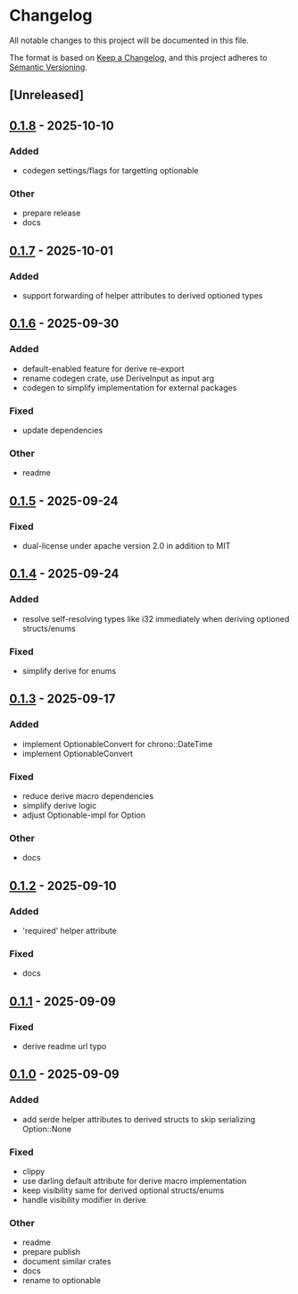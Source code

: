 # Changelog

All notable changes to this project will be documented in this file.

The format is based on [Keep a Changelog](https://keepachangelog.com/en/1.0.0/),
and this project adheres to [Semantic Versioning](https://semver.org/spec/v2.0.0.html).

## [Unreleased]

## [0.1.8](https://github.com/ngergs/optionable/compare/optionable_derive-v0.1.7...optionable_derive-v0.1.8) - 2025-10-10

### Added

- codegen settings/flags for targetting optionable

### Other

- prepare release
- docs

## [0.1.7](https://github.com/ngergs/optionable/compare/optionable_derive-v0.1.6...optionable_derive-v0.1.7) - 2025-10-01

### Added

- support forwarding of helper attributes to derived optioned types

## [0.1.6](https://github.com/ngergs/optionable/compare/optionable_derive-v0.1.5...optionable_derive-v0.1.6) - 2025-09-30

### Added

- default-enabled feature for derive re-export
- rename codegen crate, use DeriveInput as input arg
- codegen to simplify implementation for external packages

### Fixed

- update dependencies

### Other

- readme

## [0.1.5](https://github.com/ngergs/optionable/compare/optionable_derive-v0.1.4...optionable_derive-v0.1.5) - 2025-09-24

### Fixed

- dual-license under apache version 2.0 in addition to MIT

## [0.1.4](https://github.com/ngergs/optionable/compare/optionable_derive-v0.1.3...optionable_derive-v0.1.4) - 2025-09-24

### Added

- resolve self-resolving types like i32 immediately when deriving optioned structs/enums

### Fixed

- simplify derive for enums

## [0.1.3](https://github.com/ngergs/optionable/compare/optionable_derive-v0.1.2...optionable_derive-v0.1.3) - 2025-09-17

### Added

- implement OptionableConvert for chrono::DateTime
- implement OptionableConvert

### Fixed

- reduce derive macro dependencies
- simplify derive logic
- adjust Optionable-impl for Option

### Other

- docs

## [0.1.2](https://github.com/ngergs/optionable/compare/optionable_derive-v0.1.1...optionable_derive-v0.1.2) - 2025-09-10

### Added

- 'required' helper attribute

### Fixed

- docs

## [0.1.1](https://github.com/ngergs/optionable/compare/optionable_derive-v0.1.0...optionable_derive-v0.1.1) - 2025-09-09

### Fixed

- derive readme url typo

## [0.1.0](https://github.com/ngergs/optionable/releases/tag/optionable_derive-v0.1.0) - 2025-09-09

### Added

- add serde helper attributes to derived structs to skip serializing Option::None

### Fixed

- clippy
- use darling default attribute for derive macro implementation
- keep visibility same for derived optional structs/enums
- handle visibility modifier in derive

### Other

- readme
- prepare publish
- document similar crates
- docs
- rename to optionable
